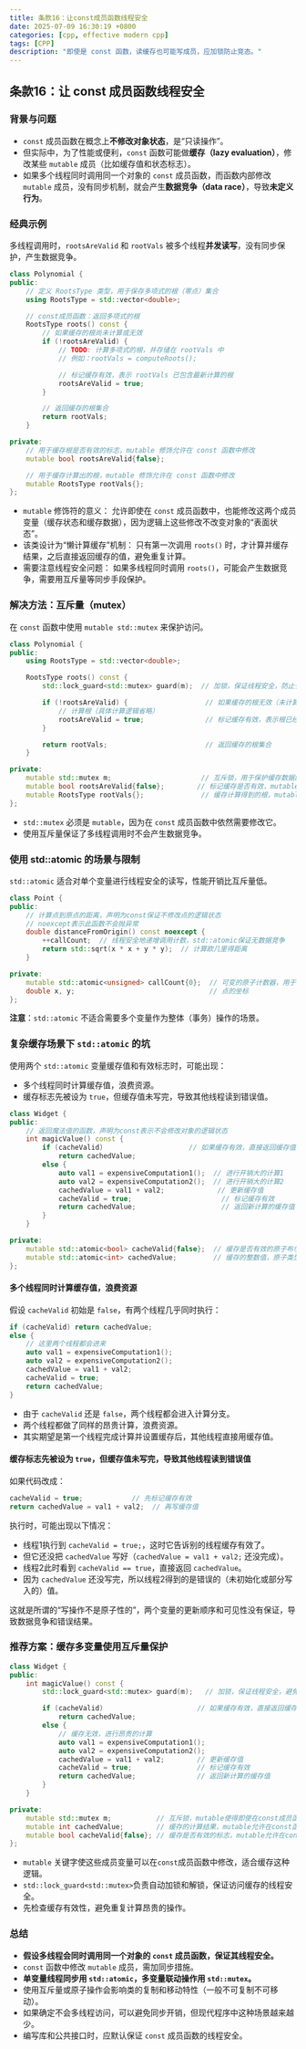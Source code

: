 ```yaml
---
title: 条款16：让const成员函数线程安全
date: 2025-07-09 16:30:19 +0800
categories: [cpp, effective modern cpp]
tags: [CPP]
description: "即使是 const 函数，读缓存也可能写成员，应加锁防止竞态。"
---
```

## 条款16：让 const 成员函数线程安全

### 背景与问题

- `const` 成员函数在概念上**不修改对象状态**，是“只读操作”。
- 但实际中，为了性能或便利，`const` 函数可能做**缓存（lazy evaluation）**，修改某些 `mutable` 成员（比如缓存值和状态标志）。
- 如果多个线程同时调用同一个对象的 `const` 成员函数，而函数内部修改 `mutable` 成员，没有同步机制，就会产生**数据竞争（data race）**，导致**未定义行为**。

### 经典示例

多线程调用时，`rootsAreValid` 和 `rootVals` 被多个线程**并发读写**，没有同步保护，产生数据竞争。

```cpp
class Polynomial {
public:
    // 定义 RootsType 类型，用于保存多项式的根（零点）集合
    using RootsType = std::vector<double>;

    // const成员函数：返回多项式的根
    RootsType roots() const {
        // 如果缓存的根尚未计算或无效
        if (!rootsAreValid) {
            // TODO: 计算多项式的根，并存储在 rootVals 中
            // 例如：rootVals = computeRoots();

            // 标记缓存有效，表示 rootVals 已包含最新计算的根
            rootsAreValid = true;
        }

        // 返回缓存的根集合
        return rootVals;
    }

private:
    // 用于缓存根是否有效的标志，mutable 修饰允许在 const 函数中修改
    mutable bool rootsAreValid{false};

    // 用于缓存计算出的根，mutable 修饰允许在 const 函数中修改
    mutable RootsType rootVals{};
};

```

- `mutable` 修饰符的意义：
  允许即使在 `const` 成员函数中，也能修改这两个成员变量（缓存状态和缓存数据），因为逻辑上这些修改不改变对象的“表面状态”。
- 该类设计为“懒计算缓存”机制：
  只有第一次调用 `roots()` 时，才计算并缓存结果，之后直接返回缓存的值，避免重复计算。
- 需要注意线程安全问题：
  如果多线程同时调用 `roots()`，可能会产生数据竞争，需要用互斥量等同步手段保护。

### 解决方法：互斥量（mutex）

在 `const` 函数中使用 `mutable std::mutex` 来保护访问。

```cpp
class Polynomial {
public:
    using RootsType = std::vector<double>;

    RootsType roots() const {
        std::lock_guard<std::mutex> guard(m);  // 加锁，保证线程安全，防止多个线程同时访问和修改缓存

        if (!rootsAreValid) {                   // 如果缓存的根无效（未计算过或需要更新）
            // 计算根（具体计算逻辑省略）
            rootsAreValid = true;               // 标记缓存有效，表示根已经计算并保存
        }

        return rootVals;                        // 返回缓存的根集合
    }

private:
    mutable std::mutex m;                      // 互斥锁，用于保护缓存数据的读写，mutable允许在const函数中修改
    mutable bool rootsAreValid{false};        // 标记缓存是否有效，mutable允许在const函数中修改
    mutable RootsType rootVals{};              // 缓存计算得到的根，mutable允许在const函数中修改
};
```

- `std::mutex` 必须是 `mutable`，因为在 `const` 成员函数中依然需要修改它。
- 使用互斥量保证了多线程调用时不会产生数据竞争。

### 使用 std::atomic 的场景与限制

`std::atomic` 适合对单个变量进行线程安全的读写，性能开销比互斥量低。

```cpp
class Point {
public:
    // 计算点到原点的距离，声明为const保证不修改点的逻辑状态
    // noexcept表示此函数不会抛异常
    double distanceFromOrigin() const noexcept {
        ++callCount;  // 线程安全地递增调用计数，std::atomic保证无数据竞争
        return std::sqrt(x * x + y * y);  // 计算欧几里得距离
    }

private:
    mutable std::atomic<unsigned> callCount{0};  // 可变的原子计数器，用于统计调用次数，允许const函数修改
    double x, y;                                 // 点的坐标
};
```

**注意**：`std::atomic` 不适合需要多个变量作为整体（事务）操作的场景。

### 复杂缓存场景下 `std::atomic` 的坑

使用两个 `std::atomic` 变量缓存值和有效标志时，可能出现：

- 多个线程同时计算缓存值，浪费资源。
- 缓存标志先被设为 `true`，但缓存值未写完，导致其他线程读到错误值。

```cpp
class Widget {
public:
    // 返回魔法值的函数，声明为const表示不会修改对象的逻辑状态
    int magicValue() const {
        if (cacheValid)                     // 如果缓存有效，直接返回缓存值
            return cachedValue;
        else {
            auto val1 = expensiveComputation1();  // 进行开销大的计算1
            auto val2 = expensiveComputation2();  // 进行开销大的计算2
            cachedValue = val1 + val2;             // 更新缓存值
            cacheValid = true;                      // 标记缓存有效
            return cachedValue;                     // 返回新计算的缓存值
        }
    }

private:
    mutable std::atomic<bool> cacheValid{false};  // 缓存是否有效的原子布尔标记，允许在const函数中修改
    mutable std::atomic<int> cachedValue;         // 缓存的整数值，原子类型保证多线程安全
};
```

#### 多个线程同时计算缓存值，浪费资源

假设 `cacheValid` 初始是 `false`，有两个线程几乎同时执行：

```cpp
if (cacheValid) return cachedValue;
else {
    // 这里两个线程都会进来
    auto val1 = expensiveComputation1();
    auto val2 = expensiveComputation2();
    cachedValue = val1 + val2;
    cacheValid = true;
    return cachedValue;
}
```

- 由于 `cacheValid` 还是 `false`，两个线程都会进入计算分支。
- 两个线程都做了同样的昂贵计算，浪费资源。
- 其实期望是第一个线程完成计算并设置缓存后，其他线程直接用缓存值。

#### 缓存标志先被设为 `true`，但缓存值未写完，导致其他线程读到错误值

如果代码改成：

```cpp
cacheValid = true;            // 先标记缓存有效
return cachedValue = val1 + val2;  // 再写缓存值
```

执行时，可能出现以下情况：

- 线程1执行到 `cacheValid = true;`，这时它告诉别的线程缓存有效了。
- 但它还没把 `cachedValue` 写好（`cachedValue = val1 + val2;` 还没完成）。
- 线程2此时看到 `cacheValid == true`，直接返回 `cachedValue`。
- 因为 `cachedValue` 还没写完，所以线程2得到的是错误的（未初始化或部分写入的）值。

这就是所谓的“写操作不是原子性的”，两个变量的更新顺序和可见性没有保证，导致数据竞争和错误结果。

### 推荐方案：缓存多变量使用互斥量保护

```cpp
class Widget {
public:
    int magicValue() const {
        std::lock_guard<std::mutex> guard(m);   // 加锁，保证线程安全，避免多个线程同时执行缓存更新

        if (cacheValid)                       // 如果缓存有效，直接返回缓存值
            return cachedValue;
        else {
            // 缓存无效，进行昂贵的计算
            auto val1 = expensiveComputation1();
            auto val2 = expensiveComputation2();
            cachedValue = val1 + val2;        // 更新缓存值
            cacheValid = true;                // 标记缓存有效
            return cachedValue;               // 返回新计算的缓存值
        }
    }

private:
    mutable std::mutex m;           // 互斥锁，mutable使得即使在const成员函数中也能修改锁
    mutable int cachedValue;        // 缓存的计算结果，mutable允许在const函数中修改
    mutable bool cacheValid{false}; // 缓存是否有效的标志，mutable允许在const函数中修改
};
```

- `mutable` 关键字使这些成员变量可以在`const`成员函数中修改，适合缓存这种逻辑。
- `std::lock_guard<std::mutex>`负责自动加锁和解锁，保证访问缓存的线程安全。
- 先检查缓存有效性，避免重复计算昂贵的操作。

### 总结

- **假设多线程会同时调用同一个对象的 `const` 成员函数，保证其线程安全。**
- `const` 函数中修改 `mutable` 成员，需加同步措施。
- **单变量线程同步用 `std::atomic`，多变量联动操作用 `std::mutex`。**
- 使用互斥量或原子操作会影响类的复制和移动特性（一般不可复制不可移动）。
- 如果确定不会多线程访问，可以避免同步开销，但现代程序中这种场景越来越少。
- 编写库和公共接口时，应默认保证 `const` 成员函数的线程安全。
